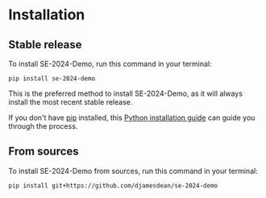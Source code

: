 # Installation

## Stable release

To install SE-2024-Demo, run this command in your terminal:

```
pip install se-2024-demo
```

This is the preferred method to install SE-2024-Demo, as it will always install the most recent stable release.

If you don't have [pip](https://pip.pypa.io) installed, this [Python installation guide](http://docs.python-guide.org/en/latest/starting/installation/) can guide you through the process.

## From sources

To install SE-2024-Demo from sources, run this command in your terminal:

```
pip install git+https://github.com/djamesdean/se-2024-demo
```
